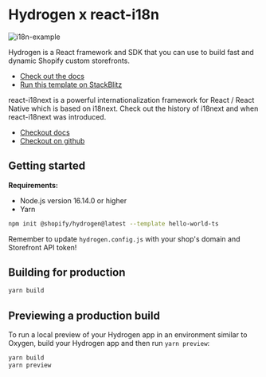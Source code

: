 # Hydrogen x react-i18n

![i18n-example](https://user-images.githubusercontent.com/12080141/176053657-a797c545-f170-4631-b979-479671e967ea.gif)

Hydrogen is a React framework and SDK that you can use to build fast and dynamic Shopify custom storefronts.

- [Check out the docs](https://shopify.dev/custom-storefronts/hydrogen)
- [Run this template on StackBlitz](https://stackblitz.com/github/Shopify/hydrogen/tree/stackblitz/templates/hello-world-js)

react-i18next is a powerful internationalization framework for React / React Native which is based on i18next. Check out the history of i18next and when react-i18next was introduced.

- [Checkout docs](https://react.i18next.com/)
- [Checkout on github](https://github.com/i18next/react-i18next)

## Getting started

**Requirements:**

- Node.js version 16.14.0 or higher
- Yarn

```bash
npm init @shopify/hydrogen@latest --template hello-world-ts
```

Remember to update `hydrogen.config.js` with your shop's domain and Storefront API token!

## Building for production

```bash
yarn build
```

## Previewing a production build

To run a local preview of your Hydrogen app in an environment similar to Oxygen, build your Hydrogen app and then run `yarn preview`:

```bash
yarn build
yarn preview
```
